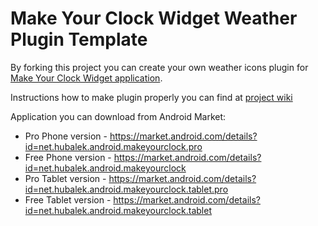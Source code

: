 Make Your Clock Widget Weather Plugin Template
==============================================

By forking this project you can create your own weather icons plugin for <a href="http://www.makeyourclock.com">Make Your Clock Widget application</a>.

Instructions how to make plugin properly you can find at <a href="wiki/Main">project wiki</a>

Application you can download from Android Market:

- Pro Phone version - https://market.android.com/details?id=net.hubalek.android.makeyourclock.pro
- Free Phone version - https://market.android.com/details?id=net.hubalek.android.makeyourclock
- Pro Tablet version - https://market.android.com/details?id=net.hubalek.android.makeyourclock.tablet.pro
- Free Tablet version - https://market.android.com/details?id=net.hubalek.android.makeyourclock.tablet
